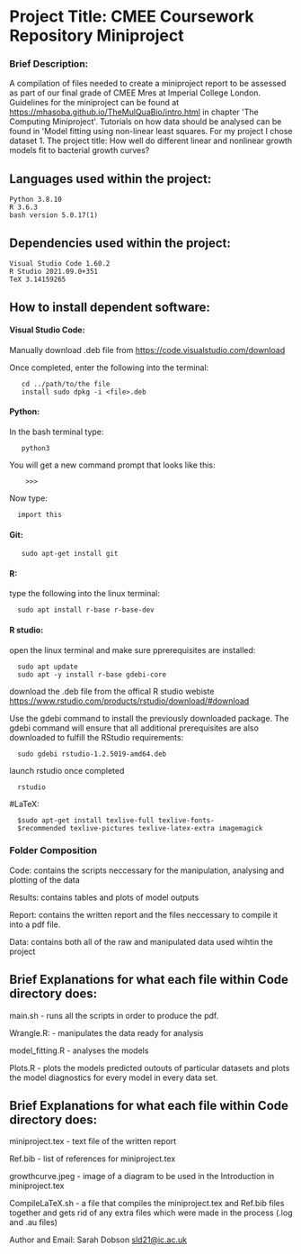 # Project Title: CMEE Coursework Repository Miniproject

### Brief Description: 
A compilation of files needed to create a miniproject report to be assessed as part of our final grade of CMEE Mres at Imperial College London. Guidelines for the miniproject can be found at  https://mhasoba.github.io/TheMulQuaBio/intro.html in chapter 'The Computing Miniproject'. Tutorials on how data should be analysed can be found in 'Model fitting using non-linear least squares. For my project I chose dataset 1. The project title: How well do different linear and nonlinear growth models fit to bacterial growth curves?

  


## Languages used within the project: 
    Python 3.8.10
    R 3.6.3
    bash version 5.0.17(1) 

## Dependencies used within the project: 
    Visual Studio Code 1.60.2 
    R Studio 2021.09.0+351
    TeX 3.14159265 


## How to install dependent software:

#### Visual Studio Code: 

Manually download .deb file from https://code.visualstudio.com/download
   
Once completed, enter the following into the terminal:
   
       cd ../path/to/the file
       install sudo dpkg -i <file>.deb 
       
#### Python:
In the bash terminal type:
       
       python3
       
You will get a new command prompt that looks like this:
  
        >>>
Now type:
  
      import this
  
#### Git: 
  
       sudo apt-get install git 
       
       
#### R: 
type the following into the linux terminal:

      sudo apt install r-base r-base-dev


#### R studio:

open the linux terminal and make sure pprerequisites are installed:

      sudo apt update
      sudo apt -y install r-base gdebi-core
      
      
download the .deb file from the offical R studio webiste https://www.rstudio.com/products/rstudio/download/#download


Use the gdebi command to install the previously downloaded package. The gdebi command will ensure that all additional prerequisites are also downloaded to fulfill the RStudio requirements: 

      sudo gdebi rstudio-1.2.5019-amd64.deb
      
launch rstudio once completed

      rstudio
      
      

#LaTeX: 
   
      $sudo apt-get install texlive-full texlive-fonts-
      $recommended texlive-pictures texlive-latex-extra imagemagick

### Folder Composition 

Code: contains the scripts neccessary for the manipulation, analysing and plotting of the data

Results: contains tables and plots of model outputs

Report: contains the written report and the files neccessary to compile it into a pdf file.

Data: contains both all of the raw and manipulated data used wihtin the project


## Brief Explanations for what each file within Code directory does:

main.sh - runs all the scripts in order to produce the pdf.

Wrangle.R: - manipulates the data ready for analysis

model_fitting.R - analyses the models

Plots.R - plots the models predicted outouts of particular datasets and plots the model diagnostics for every model in every data set.


## Brief Explanations for what each file within Code directory does:

miniproject.tex - text file of the written report

Ref.bib - list of references for miniproject.tex

growthcurve.jpeg - image of a diagram to be used in the Introduction in miniproject.tex

CompileLaTeX.sh - a file that compiles the miniproject.tex and Ref.bib files together and gets rid of any extra files which were made in the process (.log and .au files)



Author and Email: Sarah Dobson  sld21@ic.ac.uk
